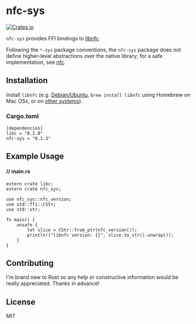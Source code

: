 # nfc-sys

[![Crates.io](https://img.shields.io/crates/v/nfc-sys.svg?maxAge=2592000)](https://crates.io/crates/nfc-sys)

`nfc-sys` provides FFI bindings to [libnfc](https://github.com/nfc-tools/libnfc).

Following the `*-sys` package conventions, the `nfc-sys` package does not define higher-level abstractions over the native library; for a safe implementation, see [nfc](https://github.com/dsgriffin/nfc).

## Installation

Install `libnfc` (e.g. [Debian/Ubuntu](http://nfc-tools.org/index.php?title=Libnfc#Debian_.2F_Ubuntu), `brew install libnfc` using Homebrew on Mac OSx, or on [other systems](http://nfc-tools.org/index.php?title=Libnfc#Installation)).

### Cargo.toml

    [dependencies]
    libc = "0.2.0"
    nfc-sys = "0.1.3"
    
## Example Usage

#### // main.rs    
    extern crate libc;
    extern crate nfc_sys;
    
    use nfc_sys::nfc_version;
    use std::ffi::CStr;
    use std::str;
    
    fn main() {
        unsafe {
            let slice = CStr::from_ptr(nfc_version());
            println!("libnfc version: {}", slice.to_str().unwrap());
        }
    }
    
## Contributing
    
I'm brand new to Rust so any help or constructive information would be really appreciated. Thanks in advance!    
    
## License
    
MIT
